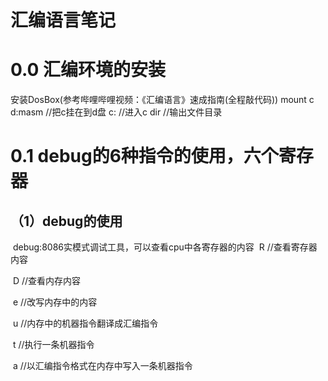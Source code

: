 # **汇编语言笔记**

# 0.0 汇编环境的安装

安装DosBox(参考哔哩哔哩视频：《汇编语言》速成指南(全程敲代码))
mount c d:masm  //把c挂在到d盘
c:				//进入c
dir				//输出文件目录

# 0.1 debug的6种指令的使用，六个寄存器

## （1）debug的使用

​	debug:8086实模式调试工具，可以查看cpu中各寄存器的内容
​	R		//查看寄存器内容

​	D		//查看内存内容

​	e		//改写内存中的内容

​	u //内存中的机器指令翻译成汇编指令

​	t //执行一条机器指令

​	a //以汇编指令格式在内存中写入一条机器指令